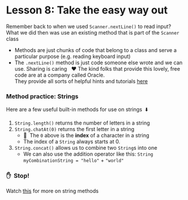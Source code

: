 # Lesson 8: Take the easy way out
Remember back to when we used `Scanner.nextLine()` to read input?\
What we did then was use an existing method that is part of the `Scanner` class
 - Methods are just chunks of code that belong to a class and serve a particular purpose (e.g. reading keyboard input)
 - The `.nextLine()` method is just code someone else wrote and we can use. Sharing is caring &nbsp; :heart: 
The kind folks that provide this lovely, free code are at a company called Oracle.\
They provide all sorts of helpful hints and tutorials [here](https://docs.oracle.com/javase/tutorial/java/index.html)

### Method practice: Strings
Here are a few useful built-in methods for use on strings &nbsp;:arrow_down:
  1. `String.length()` returns the number of letters in a string
  2. `String.chatAt(0)` returns the first letter in a string
      - :pushpin:&nbsp; The `0` above is the **index** of a character in a string
      - The index of a `String` always starts at 0.
  3. `String.concat()` allows us to combine two `String`s into one
      - We can also use the addition operator like this: `String myCombinationString = "hello"` + `"world"`
      
### :hand:&nbsp; Stop! 
Watch [this](https://youtube.com) for more on string methods

   
   
    
  


